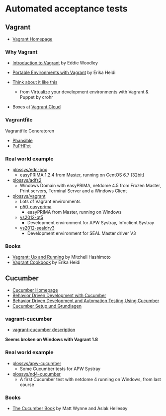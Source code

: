 # Automated acceptance tests

## Vagrant

* [Vagrant Homepage](https://www.vagrantup.com/)

### Why Vagrant

* [Introduction to Vagrant](http://slidedeck.io/EddieWoodley/slides-vagrant-intro) by Eddie Woodley
* [Portable Environments with Vagrant](https://speakerdeck.com/erikaheidi/portable-environments-with-vagrant) by Erika Heidi

* [Think about it like this](https://speakerdeck.com/crohr/virtualize-your-development-environments-with-vagrant-puppet?slide=16#)
  - from Virtualize your development environments with Vagrant & Puppet by crohr

* Boxes at [Vagrant Cloud](https://vagrantcloud.com/boxes/search)

### Vagrantfile

Vagrantfile Generatoren

* [Phansible](http://phansible.com/)
* [PuPHPet](https://puphpet.com/)

### Real world example

* [plossys/edc-box](https://github.com/plossys/edc-box)
  - easyPRIMA 1.2.4 from Master, running on CentOS 6.7 (32bit)
* [plossys/adfs2](https://github.com/plossys/adfs2)
  - Windows Domain with easyPRIMA, netdome 4.5 from Frozen Master, Print servers, Terminal Server and a Windows Client
* [plossys/vagrant](https://github.com/plossys/vagrant)
  - Lots of Vagrant environments
  - [p50-easyprima](https://github.com/plossys/vagrant/tree/master/p50-easyprima)
    - easyPRIMA from Master, running on Windows
  - [vs2012-qt5](https://github.com/plossys/vagrant/tree/master/vs2012-qt5)
    - Development environment for APW Systray, Infoclient Systray
  - [vs2012-sealdrv3](https://github.com/plossys/vagrant/tree/master/vs2012-sealdrv3)
    -  Development environment for SEAL Master driver V3
  

### Books

* [Vagrant: Up and Running](http://shop.oreilly.com/product/0636920026358.do) by Mitchell Hashimoto
* [Vagrant Cookbook](https://leanpub.com/vagrantcookbook) by Erika Heidi

## Cucumber

* [Cucumber Homepage](http://cukes.info/)
* [Behavior Driven Development with Cucumber](http://de.slideshare.net/bkeepers/behavior-driven-development-with-cucumber-presentation)
* [Behavior Driven Development and Automation Testing Using Cucumber](http://de.slideshare.net/kmstechnology/behavior-driven-development-and-automation-testing-using-cucumber)
* [Cucumber Setup und Grundlagen](https://blog.codecentric.de/2013/08/cucumber-setup-grundlagen/)

### vagrant-cucumber

* [vagrant-cucumber description](https://github.com/scalefactory/vagrant-cucumber/#description)

**Seems broken on Windows with Vagrant 1.8**

### Real world example
* [plossys/apw-cucumber](https://github.com/plossys/apw-cucumber)
  - Some Cucumber tests for APW Systray
* [plossys/nd4-cucumber](https://github.com/plossys/nd4-cucumber)
  - A first Cucumber test with netdome 4 running on Windows, from last course

### Books

* [The Cucumber Book](https://pragprog.com/book/hwcuc/the-cucumber-book) by Matt Wynne and Aslak Hellesøy
